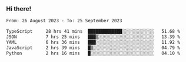 ### Hi there!

<!--START_SECTION:waka-->

```txt
From: 26 August 2023 - To: 25 September 2023

TypeScript     28 hrs 41 mins  █████████████░░░░░░░░░░░░   51.68 %
JSON           7 hrs 25 mins   ███▒░░░░░░░░░░░░░░░░░░░░░   13.39 %
YAML           6 hrs 36 mins   ███░░░░░░░░░░░░░░░░░░░░░░   11.92 %
JavaScript     2 hrs 39 mins   █▒░░░░░░░░░░░░░░░░░░░░░░░   04.79 %
Python         2 hrs 16 mins   █░░░░░░░░░░░░░░░░░░░░░░░░   04.10 %
```

<!--END_SECTION:waka-->
